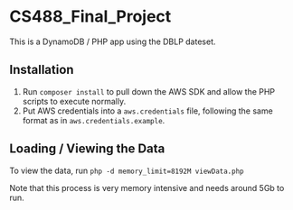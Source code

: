 # CS488_Final_Project
This is a DynamoDB / PHP app using the DBLP dateset. 

## Installation 

1. Run `composer install` to pull down the AWS SDK and allow the PHP scripts to execute normally. 
2. Put AWS credentials into a `aws.credentials` file, following the same format as in `aws.credentials.example`. 

## Loading / Viewing the Data

To view the data, run `php -d memory_limit=8192M viewData.php`

Note that this process is very memory intensive and needs around 5Gb to run. 


